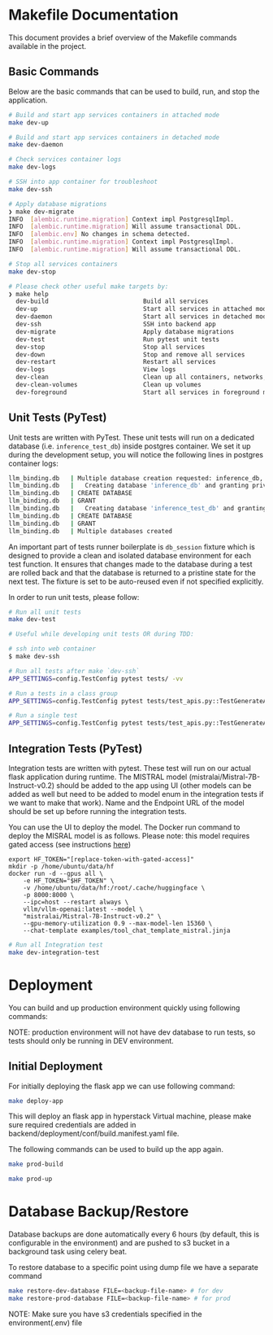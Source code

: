 # Makefile Documentation

This document provides a brief overview of the Makefile commands available in the project.

## Basic Commands

Below are the basic commands that can be used to build, run, and stop the application.

```bash
# Build and start app services containers in attached mode
make dev-up

# Build and start app services containers in detached mode
make dev-daemon

# Check services container logs
make dev-logs

# SSH into app container for troubleshoot
make dev-ssh

# Apply database migrations
❯ make dev-migrate
INFO  [alembic.runtime.migration] Context impl PostgresqlImpl.
INFO  [alembic.runtime.migration] Will assume transactional DDL.
INFO  [alembic.env] No changes in schema detected.
INFO  [alembic.runtime.migration] Context impl PostgresqlImpl.
INFO  [alembic.runtime.migration] Will assume transactional DDL.

# Stop all services containers
make dev-stop

# Please check other useful make targets by:
❯ make help
  dev-build                          Build all services
  dev-up                             Start all services in attached mode
  dev-daemon                         Start all services in detached mode
  dev-ssh                            SSH into backend app
  dev-migrate                        Apply database migrations
  dev-test                           Run pytest unit tests
  dev-stop                           Stop all services
  dev-down                           Stop and remove all services
  dev-restart                        Restart all services
  dev-logs                           View logs
  dev-clean                          Clean up all containers, networks, images, and orphans
  dev-clean-volumes                  Clean up volumes
  dev-foreground                     Start all services in foreground mode
```

## Unit Tests (PyTest)

Unit tests are written with PyTest. These unit tests will run on a dedicated database (i.e. `inference_test_db`) inside postgres container. We set it up during the development setup, you will notice the following lines in postgres container logs:

```bash
llm_binding.db   | Multiple database creation requested: inference_db, inference_test_db
llm_binding.db   |   Creating database 'inference_db' and granting privileges to 'devuser'
llm_binding.db   | CREATE DATABASE
llm_binding.db   | GRANT
llm_binding.db   |   Creating database 'inference_test_db' and granting privileges to 'devuser'
llm_binding.db   | CREATE DATABASE
llm_binding.db   | GRANT
llm_binding.db   | Multiple databases created
```

An important part of tests runner boilerplate is `db_session` fixture which is designed to provide a clean and isolated database environment for each test function. It ensures that changes made to the database during a test are rolled back and that the database is returned to a pristine state for the next test. The fixture is set to be auto-reused even if not specified explicitly.

In order to run unit tests, please follow:

```bash
# Run all unit tests
make dev-test

# Useful while developing unit tests OR during TDD:

# ssh into web container
$ make dev-ssh

# Run all tests after make `dev-ssh`
APP_SETTINGS=config.TestConfig pytest tests/ -vv

# Run a tests in a class group
APP_SETTINGS=config.TestConfig pytest tests/test_apis.py::TestGenerateAPIKeyEndpoint::test_generate_api_key_success -vv

# Run a single test
APP_SETTINGS=config.TestConfig pytest tests/test_apis.py::TestGenerateAPIKeyEndpoint::test_generate_api_key_success -vv
```

## Integration Tests (PyTest)

Integration tests are written with pytest. These test will run on our actual flask application during runtime.
The MISTRAL model (mistralai/Mistral-7B-Instruct-v0.2) should be added to the app using UI (other models can be added
as well but need to be added to model enum in the integration tests if we want to make that work).
Name and the Endpoint URL of the model should be set up before running the integration tests.

You can use the UI to deploy the model. The Docker run command to deploy the MISRAL model is as follows. Please note: this model requires gated access (see instructions [here](https://huggingface.co/docs/transformers.js/en/guides/private))

```
export HF_TOKEN="[replace-token-with-gated-access]"
mkdir -p /home/ubuntu/data/hf
docker run -d --gpus all \
    -e HF_TOKEN="$HF_TOKEN" \
    -v /home/ubuntu/data/hf:/root/.cache/huggingface \
    -p 8000:8000 \
    --ipc=host --restart always \
    vllm/vllm-openai:latest --model \
    "mistralai/Mistral-7B-Instruct-v0.2" \
    --gpu-memory-utilization 0.9 --max-model-len 15360 \
    --chat-template examples/tool_chat_template_mistral.jinja
```

```bash
# Run all Integration test
make dev-integration-test
```

# Deployment

You can build and up production environment quickly using following commands:

NOTE: production environment will not have dev database to run tests, so tests
should only be running in DEV environment.

## Initial Deployment

For initially deploying the flask app we can use following command:

```bash
make deploy-app
```

This will deploy an flask app in hyperstack Virtual machine, please make sure required credentials are added in backend/deployment/conf/build.manifest.yaml file.

The following commands can be used to build up the app again.

```bash
make prod-build

make prod-up
```

# Database Backup/Restore

Database backups are done automatically every 6 hours (by default, this is configurable in the environment) and are pushed to s3 bucket in a background task using celery beat.

To restore database to a specific point using dump file we have a separate command

```bash
make restore-dev-database FILE=<backup-file-name> # for dev
make restore-prod-database FILE=<backup-file-name> # for prod
```

NOTE: Make sure you have s3 credentials specified in the environment(.env) file
